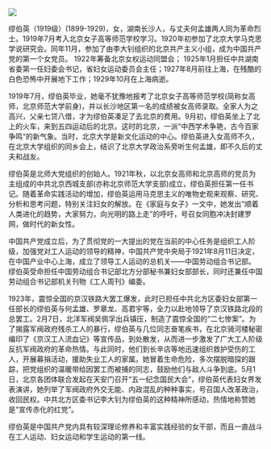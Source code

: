 ![](https://s2.loli.net/2022/08/12/nK6pV81aRQTOx5A.jpg)

缪伯英（1919级）(1899-1929)，女，湖南长沙人，与丈夫何孟雄两人同为革命烈士。1919年7月考入北京女子高等师范学校学习。1920年初参加了北京大学马克思学说研究会。同年11月，参加了由李大钊组织的北京共产主义小组，成为中国共产党的第一个女党员。 1922年筹备北京女权运动同盟会； 1925年1月担任中共湖南省委第一任妇委会书记，省妇女运动委员会主任；1927年8月前往上海，在残酷的白色恐怖中开展地下工作；1929年10月在上海病逝。

1919年7月，缪伯英毕业，她毫不犹豫地报考了北京女子高等师范学校(简称女高师，北京师范大学前身)，并以长沙地区第一名的成绩被女高师录取。全家人为之高兴，父亲七贷八借，才为缪伯英凑足了去北京的费用。9月初，缪伯英坐上了北上的火车，来到五四运动后的北京。这时的北京，一派“中西学术争艳，古今百家争鸣“的新气象。当时，北京大学是新文化运动的中心。缪伯英进入女高师不久，在北京大学组织的同乡会上，结识了北京大学政治系旁听生何孟雄，即不久后的丈夫和战友。

缪伯英是北师大党组织的创始人。1921年秋，以北京女高师和北京高师的党员为主组成的中共北京西城支部(亦称北京师范大学支部)成立，缪伯英担任第一任书记。随着革命实践活动的增加，缪伯英运用马克思主义的唯物史观来观察、研究、分析和思考问题，特别关注妇女的解放。在《家庭与女子》一文中，她发出“顺着人类进化的趋势，大家努力，向光明的路上走”的呼吁，号召女同胞冲决封建罗网，做时代的新女性。

中国共产党成立后，为了贯彻党的一大提出的党在当前的中心任务是组织工人阶级，加强党对工人运动的领导的精神，中国共产党中央局于1921年8月11日决定，在中国产业中心上海，成立了领导工人运动的总机关——中国劳动组合书记部。 缪伯英受命担任中国劳动组合书记部北方分部秘书兼妇女部部长，同时还兼任中国劳动组合书记部机关刊物《工人周刊》编委。

1923年，震惊全国的京汉铁路大罢工爆发，此时已担任中共北方区委妇女部第一任部长的缪伯英与何孟雄、罗章龙、高君宇等，全力以赴地领导了京汉铁路北段的总罢工。2月7日，北洋军阀吴佩孚出兵镇压，制造了震惊全国的“二七惨案”。为了揭露军阀政府残杀工人的暴行，缪伯英与几位同志奋笔疾书，在北京骑河楼秘密编印了《京汉工人流血记》等宣传品，到处散发，从而进一步激发了广大工人阶级反抗军阀政府的革命热情。与此同时，他们到长辛店等地迅速组织救护受伤的工人，开展募捐活动，援助失业工人的家属。她冒着生命危险，多次摆脱暗探的跟踪，把党组织的温暖带给因罢工而被捕的同志，鼓励他们与敌人斗争到底。5月1日，北京各团体联合发起在天安门召开“五一纪念国民大会”，缪伯英代表妇女界发表演讲，她列举了军阀政府外交无能、内政混乱的种种事实，号召国人改革政治，收回民权。中共北方区委书记李大钊为缪伯英的这种精神所感动，热情地称赞她是“宣传赤化的红党”。

缪伯英是中国共产党内具有较深理论修养和丰富实践经验的女干部，而且一直战斗在工人运动、妇女运动和学生运动的第一线。
